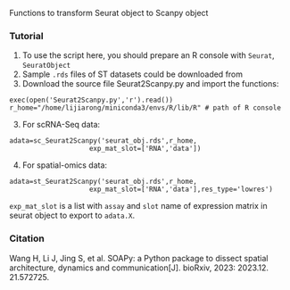 Functions to transform Seurat object to Scanpy object

### Tutorial
1. To use the script here, you should prepare an R console with `Seurat`, `SeuratObject`  
2. Sample `.rds` files of ST datasets could be downloaded from  
3. Download the source file Seurat2Scanpy.py and import the functions:  
```
exec(open('Seurat2Scanpy.py','r').read())  
r_home="/home/lijiarong/miniconda3/envs/R/lib/R" # path of R console 
```
3. For scRNA-Seq data:  
```
adata=sc_Seurat2Scanpy('seurat_obj.rds',r_home,
                    exp_mat_slot=['RNA','data'])
```
4. For spatial-omics data:  
```
adata=st_Seurat2Scanpy('seurat_obj.rds',r_home,
                    exp_mat_slot=['RNA','data'],res_type='lowres')
```
`exp_mat_slot` is a list with `assay` and `slot` name of expression matrix in seurat object to export to `adata.X`.

### Citation
Wang H, Li J, Jing S, et al. SOAPy: a Python package to dissect spatial architecture, dynamics and communication[J]. bioRxiv, 2023: 2023.12. 21.572725.
